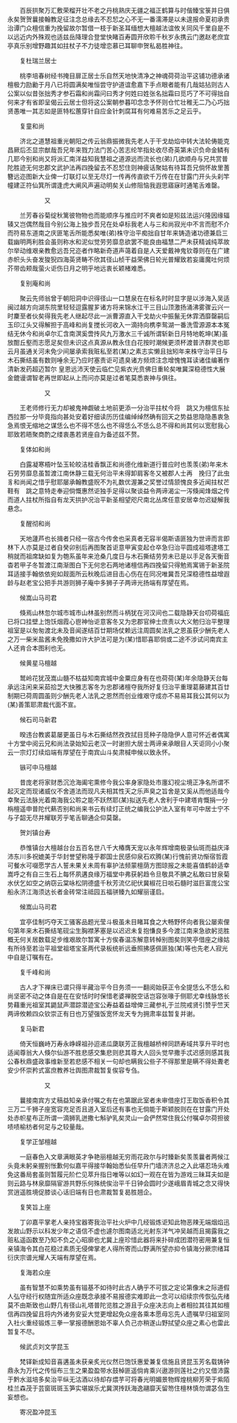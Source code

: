 <!-- { "loadSidebar": true } -->
　　百辰拱聚万汇敷荣榴开壮不老之丹桃熟庆无疆之福正鹤算与时偕臻宝箓并日俱永矣贺贺曩接翰教足征注念总缘去不忍恝之心不无一番濡滞是以未遑报命夏初承贵治谭门众檀信重为挽留故尔暂借一枝于新圣耳缅想大檀越法谊攸关同风千里自是不以远近内外殊观也适兹岳降理合登堂快睹百寿圆开欣聆千秋岁永携云门邀赵老庶宜亭真乐别增野趣其如拄杖子不力徒增恋慕已耳聊申贺私曷胜神往。

　　复杜瑞兰居士

　　桃李培春树经书掩目扉正居士乐自然天地快清净之神魂荷荷治平这铺功德承诸檀极力劻勷于月八已将圆满矣唯恒尝守护道谊愈嘉下手点眼者能有几哉姑拈则古人公案以似昔张拙秀才参石霜和尚霜问曰秀才何姓曰姓张名拙霜曰觅巧了不可得拙自何来才有省即呈偈云云居士但将这公案朝参暮叩念念予怀则仓忙壮稚无二乃心巧拙贤愚唯一其志如是匪特松蕙穿针自应金针刺腐耳有何难易苦乐之足云乎。

　　复童和尚

　　济北之道慧祖重光朝阳之传云翁鼎振微我先老人于干戈劫焰中转大法轮俦能克昌厥后丕显宗猷哉吾兄年来戮力法门苦心苦志纶竿指处收尽奇英第未识负命金鳞有几耶今别和尚又将派汇南洋益知我慧祖之道源远而流长也(弟)几欲顺舟与兄共赏普陀胜迹无何忠郡文武护法再四挽留去不忍恝住则神疲话聚姑有待耳吾兄倘怀故里蓍簪远迩图新大业俾一灯联灯以至无尽灯一传再传直欲千万传在在甘露门开头头刹竿幢建正符仙箕所谓逢虎大阐风声遍动明矣关山修阻恼我遐思寤寐时通笔舌难罄。

　　　　　　又

　　兰芳春谷菊绽秋篱彼物物也而能顺序与推应时不爽者如是矧兹法运兴隆因缘辐辏又岂偶然哉目今别公海上独步吾兄在处卓标我老人与三和尚寂光中不言而慰不介而符易东道南之庆匪笔舌所能悉矣唯(弟)株守治平痴拙自甘年来铸造诸功德兼启三载幽明两利胜会虽则称水和泥似觉劳劳靡息欲罢不能良由福慧二严未获精诚纯萃故尔举动维艰亲教愈远吾兄迩者作略新奇道声蔼着自是人天爱戴神鬼钦尊则在在广建赤帜头头奋发狻猊四海英贤畴不欣其径山桢干益荣佛日轮光普耀致若妄庸魔吐何烦芥带齿颊哉萤火讵伤日月之明乎地远衷长颖楮难悉。

　　复别庵和尚

　　聚云先师翁曾于朝阳洞中识得径山一口慧泉在在标名时时显字是以涉海入吴适闽过越方向湖东院里轻轻逗露腥芗诸方将来锦水江干三目山顶激扬涌沸雾骤云兴一时麇至者伙矣得我先老人继起尽此一派曹源直入干戈劫火中振鬣无休霏洒靡罄嗣后玉印江头又得解担于高峰和尚复搅长河收入一滴持向槜李鸳湖一番洗雪源源本本冤结无休今和尚卓尔汇含南溟奚啻抟风九万激水三千诚所谓斩新日月特地乾坤(某)虽放酣丘壑而志愿足矣但未识这点真源从教永住白花按时潮候更须杯渡普济群灵也耶云月虽通关河未免少间屡承索我赃私至若(某)之素志实懒且拙矧年来株守治平日与木石撕结虽有数则唾余无乃应时塞责讵可遗臭诸方频烦注念增愧愧耳读诸佳编著作清新发药超迈暂尔
皇恩远沛天使云临伫见紫衣光贲佛日重轮矣唯冀深稳德性大展金鎞谩谓智老再世即起从上而问亦莫是过者笔莫悉衷神与俱往。

　　　　　　又

　　王老师修行无力却被鬼神觑破土地前更添一分治平拄杖今将　跳又为檀信东扯西拉那一分毕竟指向甚处安着好细读历历佳编绰绰然确有回天之势益思隐隐愚衷急急焉恨无缩地之谋恁么也不得不恁么也不得恁么不恁么总不得和尚其何以宽慰我心耶致若晤聚商酌之缕衷愚若贤座自为备述兹不赘。

　　复体如和尚

　　白露凝寒梧叶坠玉轮皎洁桂香飘正和尚德化维新道行普应时也羡羡(弟)年来木石劳劳靡息虽暂渡江南休静三载无何治平未得卸肩客冬又被郡人士再　挽归了此虫豸和尚闻之惜乎慰耶屡承翰教盛贶不为礼数优渥兼之奖誉过情颔愧良多近闻拄杖芒鞋有　跳之意特走奉迎倘慨惠然讵独手足得以聚谈益令两谛渴尘一泻倏闻烽烟之传而道人拄杖所指自有龙天拱护况治平新圣相望咫尺南北丛席任意安居幸勿迟疑解我悬念。

　　复醒彻和尚

　　天地蘧芦也长揖者只经一宿古今传舍也采真者无容半偈斯语匪独为世谛而言即林下人亦莫是过者自癸卯别后再图聚首讵意甲寅变起仓卒急归治平圆成祖塔逮塔工稍就而祖席缺如复为匏系虽年来沧桑几度日与木石撕结劳劳未已是以手足各天衡音杳若甲子冬暂渡江南渐图白下无何忠石两地诸檀信再四挽留只得勉焉寓锡于新圣院耳适接手翰依依宛如觌面所云秋晚后进目击心伤在在同况唯冀吾兄深稳德性益增遐龄与赵老宝公把手共游则狮子庵中多狮子子两谛光扬端有厚望在焉。

　　候嵩山马司君

　　倏焉山林忽尔城市城市山林虽别然而斗柄犹在河汉间也二载隐静天台叨荷福庇已将口挂壁上饱饫烟霞心鬯神怡讵意客冬又为忠郡官绅士庶责以大义勉归治平整理祖室是以匆匆渡北未及音闻遂结百廿期场仗赖远注周圆矣法乳之恩虽获少酬先老人之万一柴米盐酱未免挽撒如许大护法可是为(某)惜耶喜耶倘或二途不涉试问南宾主人还肯合本图利也无。

　　候黄星马檀越

　　鹫岭花犹茂嵩山髓不枯益知南宾城中金粟应身有在也荷荷(某)年余隐静天台每承远注闲来采茹拾芝大快雅志客冬为忠郡诸檀夺我所好复归治平重理葛藤建其百廿制期已荷周圆虽则少酬先老人法乳之恩然而创业维艰守成亦不易易耳我公其何以为(某)善策耶肃裁代面不宣。

　　候石司马新君

　　暌违台教裘葛屡更虽日与木石撕结然孜孜拭目觅种子隐隐伊人意可怀近者偶寓十方堂中阅云兄和尚法录始知云老汉一时谢担大居士两谛亲承眼目人天讵同小小聚云一宗灯灯续焰端有厚望在于南宾山斗矣肃椷申候以致永怀。

　　镞可中马檀越

　　昔庞老将家财悉沉沧海阖宅熏修今我公率身家隐处市廛幻视尘境正净名所谓不起灭定而现诸威仪不舍道法而现凡夫相其性天之乐声臭之旨舍是又奚从而他适哉今幸聚云法脉光着南海我公聆之能不跃然耶(某)拟送先老人舍利于中建塔肯慨捐一分栴檀遥申普陀代爇否别和尚来书云有续灯正统之编我公护法入室有年可中居士宁不与子韶无尽并耀联芳乎笔舌聊通企仰莫罄。

　　贺刘镇台寿

　　恭惟镇台大檀越台台五百名世八千大椿膺天宠以永年辉增南极录仙斑而益庆泽沛东川多祝媲美于华封誉望称隆乎郡国士民感仰泉石欢腾(某)行愧前贤功惭宿哲霞可餐水可啜愿学古人誓未果关未周有辜护法频蒙檀荫方图琼报之未能喜值鹤龄适幸嵩呼之有自三生石上每怀夙遘良缘万福堂中弗获躬趋令旦敬具不腆之私敢曰甘泉菊水伏乞如空之纳窃云棠咏松阴德盛千秋芳流亿祀伏冀椒花日啖石髓时滋巨富庞公宝船永济江海须达长者金砖常注祗园五福骈臻九如耀丽谨启。

　　候嵩山马司君

　　宜亭佳制巧夺天工骚客品题光莹斗极虽未目睹耳食之大畅野怀向者我公屡索俚句第年来木石撕结笔砚尘生胸襟茅塞是以迟迟未复抱慊良多今渡江南来急欲躬览胜概无何关居数载足步维艰故尔暂寓十方俟春温冻解意转棹别图矣则笑亭借座之缘姑有所待至若治平祖堂祖塔宝圣两代录板统祈远垂照拂感佩匪独(某)等也先老人寂光中自是订嘱有在。

　　复千峰和尚

　　古人才下禅床已谓只得半藏治平今日务须一一翻阅始获正令全提恁么不恁么和尚坚密不动之体自是在在安恬时时保惜老婆禅脱空话岂容张喙于侧耶尤幸线脉悠长势藉重光祖室其鼯鼠声潜踪潜迹宝公寿益着益增俾三藏参礼于兰院戒贤引赞乎竺天两谛攸赖四众钦崇正有日也万望强饭宽怀龙天专为拥肃率兹暂复并谢。

　　复马新君

　　倚天恒巍峙万寿永峥嵘祖孙迢递瓜瓞联芳正我檀越桥梓同跻寿域共享升平时也适闻尊翁大人倏尔仙游不胜悲感交集悲则悲其尊大人回头觉早撒手忒迟感则感其我公春秋鼎盛政事维新至若悲感不相关一句却也瞒我公些子不得那里是瞒不得处聻老安少怀崇矜式富庶教养壮舆图肃裁暂复俟容专刍。

　　　　　　又

　　曩接南宾方丈稿益知亲承付嘱之有在也第踞此室者未审借座灯王取饭香积令其三万二千狮子座宽容充足否且道入室后还有事也无倘能于斯颖脱则在在甘露门开处处赤帜星布正所谓一滴狮乳迸撒七斛驴乳矣灵山一会俨然常住我公付嘱卓尔荷担彼啧啧榆枋者何足与之较量哉。

　　复学正邹檀越

　　一庭春色入文章满眼英才争艳丽檀越无穷雨花政尔与时臻新矣羡羡曩者两候江头竟未躬亲握别怅歉何似嘉平得接华翰始悉仙任早升门墙济济总之入此堪忍场头难免这番局套虽则暂履元阶伫见萃升指日唯等以如幻一观在在皆为游戏三昧耳夫如是则云路与林泉靡隔宦游共野乐何殊统俟治平千日钟会圆时少遂峨眉青城之念又得快赏逍遥胜境促膝谈心话旧端有日也肃裁暂复曷胜翘企。

　　复笑旨上座

　　丁卯嘉平掌老人亲持宝器寄我治平社火炉中几经锻炼讵知此物恶辣无端烟焰迅发故山野示以科发少年之语信不虚也遽尔图南适北光射东洋气冲吴越而且揭露我之赃私遥函数至乃知不负之心昭廓也尤冀上座珍惜此器将来扑碎成团潜符密用兼复恒亲镇海令其白花稳过素质无侵俾掌老人得所寄而山野满所望亦抑令镇海分厥宗绪耳衍庆宗谱光耀人天端有厚望在焉。

　　复海若众座

　　虽有智慧不如乘势虽有镃基不如待时此古人确乎不可拔之定论第像末之际道假人弘守经行权随宜所适众座既念承接不易报德实难即此一念可以绍续宗传恢弘先绪莫不由斯致也山野几有径山礼塔普陀览胜之游且于众座决志向上者相拉其往其如檀信再四挽留且将内外诸务安妥大觉更增起免众座各乘本愿毋忘先人遗嘱早归祖室同入社火重经锻炼三拳一掌报德酬恩始不辜人负己亦稍遂山野拭望众座之素心也雷此暂复不尽。

　　候武贞刘文学昆玉

　　梵铎新成知音喜遘虽未获亲炙光仪然已饱饫惠爱兼复信施且贤昆玉芳名载铸钟鼎永为万代之传恒布三生之果盈盈带水鼓棹匪遥倘肯乘兴遨游则莲社之约又借沛露于黔水滋培多矣治平纵无沽酒以待却存煨芋可将春光明媚景物辉煌桃柳芳荣于紫陌桂兰森茂于芸窗斑斑玉笋实堪娱乐尤冀溟抟跃海逸翮靡天留笏住檀林慎勿谓苾刍生妄想也。

　　寄况盈冲昆玉

